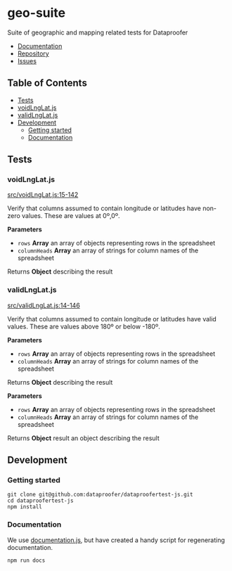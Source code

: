 # geo-suite
Suite of geographic and mapping related tests for Dataproofer

* [Documentation](https://github.com/dataproofer/geo-suite/blob/master/README.md)
* [Repository](https://github.com/dataproofer/geo-suite/)
* [Issues](https://github.com/dataproofer/geo-suite/issues)

## Table of Contents

* [Tests](https://github.com/dataproofer/geo-suite#tests)
 * [voidLngLat.js](https://github.com/dataproofer/geo-suite#voidlnglatjs)
 * [validLngLat.js](https://github.com/dataproofer/geo-suite#validlnglatjs)
* [Development](https://github.com/dataproofer/geo-suite#development)
  * [Getting started](https://github.com/dataproofer/geo-suite#getting-started)
  * [Documentation](https://github.com/dataproofer/geo-suite#documentation)

## Tests

### voidLngLat.js

[src/voidLngLat.js:15-142](https://github.com/dataproofer/geo-suite/blob/2a337e71dc8e216b6351bb88a788524f28104441/src/voidLngLat.js#L15-L142 "Source code on GitHub")

Verify that columns assumed to contain longitude or latitudes have non-zero values.
These are values at 0º,0º.

**Parameters**

-   `rows` **Array** an array of objects representing rows in the spreadsheet
-   `columnHeads` **Array** an array of strings for column names of the spreadsheet

Returns **Object** describing the result

### validLngLat.js

[src/validLngLat.js:14-146](https://github.com/dataproofer/geo-suite/blob/2a337e71dc8e216b6351bb88a788524f28104441/src/validLngLat.js#L14-L146 "Source code on GitHub")

Verify that columns assumed to contain longitude or latitudes have valid values.
These are values above 180º or below -180º.

**Parameters**

-   `rows` **Array** an array of objects representing rows in the spreadsheet
-   `columnHeads` **Array** an array of strings for column names of the spreadsheet

Returns **Object** describing the result


**Parameters**

-   `rows` **Array** an array of objects representing rows in the spreadsheet
-   `columnHeads` **Array** an array of strings for column names of the spreadsheet

Returns **Object** result an object describing the result


## Development

### Getting started

```
git clone git@github.com:dataproofer/dataproofertest-js.git
cd dataproofertest-js
npm install
```
### Documentation

We use [documentation.js](https://github.com/documentationjs/documentation), but have created a handy script for regenerating documentation.

```
npm run docs
```
